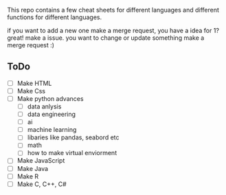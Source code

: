 This repo contains a few cheat sheets for different languages and different functions for different languages.

if you want to add a new one make a merge request, you have a idea for 1? great! make a issue. you want to change or update something make a merge request :)



## ToDo

 - [ ] Make HTML
 - [ ] Make Css
 - [ ] Make python advances
	 - [ ] data anlysis
	 - [ ] data engineering
	 - [ ] ai
	 - [ ] machine learning
	 - [ ] libaries like pandas, seabord etc
	 - [ ] math
	 - [ ] how to make virtual enviorment
- [ ] Make JavaScript
- [ ] Make Java
- [ ] Make R
- [ ] Make C, C++, C#
